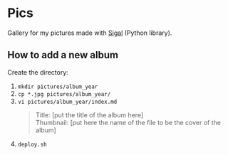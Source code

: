 # Pics

Gallery for my pictures made with [Sigal](https://github.com/saimn/sigal) (Python library).

## How to add a new album

Create the directory:

1. `mkdir pictures/album_year`
2. `cp *.jpg pictures/album_year/`
3. `vi pictures/album_year/index.md`
    > Title: [put the title of the album here]  
      Thumbnail: [put here the name of the file to be the cover of the album]
4. `deploy.sh`
